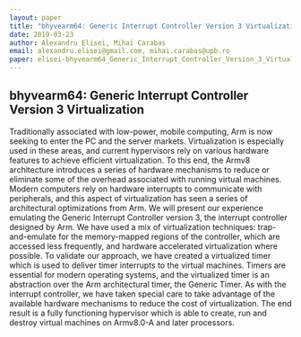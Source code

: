 ```yaml
---
layout: paper
title: "bhyvearm64: Generic Interrupt Controller Version 3 Virtualization"
date: 2019-03-23
author: Alexandru Elisei, Mihai Carabas
email: alexandru.elisei@gmail.com, mihai.carabas@upb.ro
paper: elisei-bhyvearm64_Generic_Interrupt_Controller_Version_3_Virtualization.pdf
---
```

## bhyvearm64: Generic Interrupt Controller Version 3 Virtualization

Traditionally associated with low-power, mobile computing, Arm is now seeking to enter the PC and the server markets. Virtualization is especially used in these areas, and current hypervisors rely on various hardware features to achieve efficient virtualization. To this end, the Armv8 architecture introduces a series of hardware mechanisms to reduce or eliminate some of the overhead associated with running virtual machines. Modern computers rely on hardware interrupts to communicate with peripherals, and this aspect of virtualization has seen a series of architectural optimizations from Arm. We will present our experience emulating the Generic Interrupt Controller version 3, the interrupt controller designed by Arm. We have used a mix of virtualization techniques: trap-and-emulate for the memory-mapped regions of the controller, which are accessed less frequently, and hardware accelerated virtualization where possible. To validate our approach, we have created a virtualized timer which is used to deliver timer interrupts to the virtual machines. Timers are essential for modern operating systems, and the virtualized timer is an abstraction over the Arm architectural timer, the Generic Timer. As with the interrupt controller, we have taken special care to take advantage of the available hardware mechanisms to reduce the cost of virtualization. The end result is a fully functioning hypervisor which is able to create, run and destroy virtual machines on Armv8.0-A and later processors.
